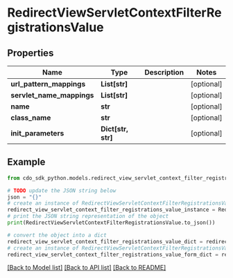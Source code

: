 # RedirectViewServletContextFilterRegistrationsValue


## Properties

Name | Type | Description | Notes
------------ | ------------- | ------------- | -------------
**url_pattern_mappings** | **List[str]** |  | [optional] 
**servlet_name_mappings** | **List[str]** |  | [optional] 
**name** | **str** |  | [optional] 
**class_name** | **str** |  | [optional] 
**init_parameters** | **Dict[str, str]** |  | [optional] 

## Example

```python
from cdo_sdk_python.models.redirect_view_servlet_context_filter_registrations_value import RedirectViewServletContextFilterRegistrationsValue

# TODO update the JSON string below
json = "{}"
# create an instance of RedirectViewServletContextFilterRegistrationsValue from a JSON string
redirect_view_servlet_context_filter_registrations_value_instance = RedirectViewServletContextFilterRegistrationsValue.from_json(json)
# print the JSON string representation of the object
print(RedirectViewServletContextFilterRegistrationsValue.to_json())

# convert the object into a dict
redirect_view_servlet_context_filter_registrations_value_dict = redirect_view_servlet_context_filter_registrations_value_instance.to_dict()
# create an instance of RedirectViewServletContextFilterRegistrationsValue from a dict
redirect_view_servlet_context_filter_registrations_value_form_dict = redirect_view_servlet_context_filter_registrations_value.from_dict(redirect_view_servlet_context_filter_registrations_value_dict)
```
[[Back to Model list]](../README.md#documentation-for-models) [[Back to API list]](../README.md#documentation-for-api-endpoints) [[Back to README]](../README.md)


